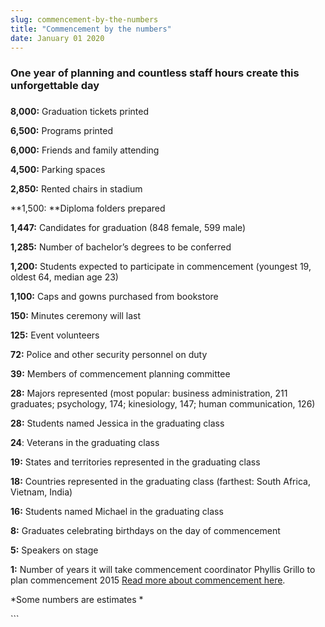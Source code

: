 ```yaml
---
slug: commencement-by-the-numbers
title: "Commencement by the numbers"
date: January 01 2020
---
```


 
<h3>
  One year of planning and countless staff hours create this unforgettable day
</h3>
<h3></h3>
<p><strong>8,000:</strong> Graduation tickets printed</p>
<p><strong>6,500:</strong> Programs printed</p>
<p><strong>6,000:</strong> Friends and family attending</p>
<p><strong>4,500:</strong> Parking spaces</p>
<p><strong>2,850:</strong> Rented chairs in stadium</p>
<p>**1,500: **Diploma folders prepared</p>
<p><strong>1,447:</strong> Candidates for graduation (848 female, 599 male)</p>
<p><strong>1,285:</strong> Number of bachelor’s degrees to be conferred</p>
<p>
  <strong>1,200:</strong> Students expected to participate in commencement
  (youngest 19, oldest 64, median age 23)
</p>
<p><strong>1,100:</strong> Caps and gowns purchased from bookstore</p>
<p><strong>150:</strong> Minutes ceremony will last</p>
<p><strong>125:</strong> Event volunteers</p>
<p><strong>72:</strong> Police and other security personnel on duty</p>
<p><strong>39:</strong> Members of commencement planning committee</p>
<p>
  <strong>28:</strong> Majors represented (most popular: business
  administration, 211 graduates; psychology, 174; kinesiology, 147; human
  communication, 126)
</p>
<p><strong>28:</strong> Students named Jessica in the graduating class</p>
<p><strong>24</strong>: Veterans in the graduating class</p>
<p>
  <strong>19:</strong> States and territories represented in the graduating
  class
</p>
<p>
  <strong>18:</strong> Countries represented in the graduating class (farthest:
  South Africa, Vietnam, India)
</p>
<p><strong>16:</strong> Students named Michael in the graduating class</p>
<p>
  <strong>8:</strong> Graduates celebrating birthdays on the day of commencement
</p>
<p><strong>5:</strong> Speakers on stage</p>
<p>
  <strong>1:</strong> Number of years it will take commencement coordinator
  Phyllis Grillo to plan commencement 2015
  <a href="https://csumb.edu/commencement">Read more about commencement here</a>.
</p>
<p>*Some numbers are estimates *</p>
<p></p>
```
